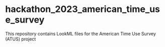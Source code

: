 # hackathon_2023_american_time_use_survey
This repository contains LookML files for the American Time Use Survey (ATUS) project
